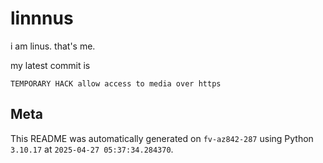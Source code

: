 # linnnus

i am linus. that's me.

my latest commit is

```
TEMPORARY HACK allow access to media over https
```

## Meta

This README was automatically generated on `fv-az842-287` using Python
`3.10.17` at `2025-04-27 05:37:34.284370`.
